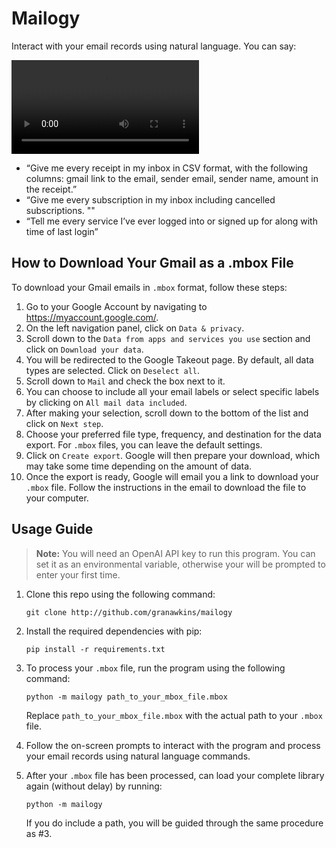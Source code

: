 # Mailogy

Interact with your email records using natural language. You can say:

![Demo](https://github.com/granawkins/mailogy/blob/assets/mailogy.mp4)

* “Give me every receipt in my inbox in CSV format, with the following columns: gmail link to the email, sender email, sender name, amount in the receipt.”
* “Give me every subscription in my inbox including cancelled subscriptions. ""
* “Tell me every service I’ve ever logged into or signed up for along with time of last login”

## How to Download Your Gmail as a .mbox File

To download your Gmail emails in `.mbox` format, follow these steps:

1. Go to your Google Account by navigating to https://myaccount.google.com/.
2. On the left navigation panel, click on `Data & privacy`.
3. Scroll down to the `Data from apps and services you use` section and click on `Download your data`.
4. You will be redirected to the Google Takeout page. By default, all data types are selected. Click on `Deselect all`.
5. Scroll down to `Mail` and check the box next to it.
6. You can choose to include all your email labels or select specific labels by clicking on `All mail data included`.
7. After making your selection, scroll down to the bottom of the list and click on `Next step`.
8. Choose your preferred file type, frequency, and destination for the data export. For `.mbox` files, you can leave the default settings.
9. Click on `Create export`. Google will then prepare your download, which may take some time depending on the amount of data.
10. Once the export is ready, Google will email you a link to download your `.mbox` file. Follow the instructions in the email to download the file to your computer.

## Usage Guide

> **Note:** You will need an OpenAI API key to run this program. You can set it as an environmental variable, otherwise your will be prompted to enter your first time.

1. Clone this repo using the following command:

    ```
    git clone http://github.com/granawkins/mailogy
    ```

2. Install the required dependencies with pip:

    ```
    pip install -r requirements.txt
    ```

3. To process your `.mbox` file, run the program using the following command:

   ```
   python -m mailogy path_to_your_mbox_file.mbox
   ```

   Replace `path_to_your_mbox_file.mbox` with the actual path to your `.mbox` file.

4. Follow the on-screen prompts to interact with the program and process your email records using natural language commands.

5. After your `.mbox` file has been processed, can load your complete library again (without delay) by running:

    ```
    python -m mailogy
    ```

    If you do include a path, you will be guided through the same procedure as #3. 
